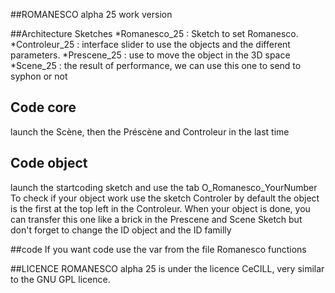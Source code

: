 ##ROMANESCO alpha 25
work version

##Architecture Sketches
*Romanesco_25 : Sketch to set Romanesco.
*Controleur_25 : interface slider to use the objects and the different parameters.
*Prescene_25 : use to move the object in the 3D space
*Scene_25 : the result of performance, we can use this one to send to syphon or not

## Code core
launch the Scène, then the Préscène and Controleur in the last time

## Code object
launch the startcoding sketch and use the tab O_Romanesco_YourNumber
To check if your object work use the sketch Controler 
by default the object is the first at the top left in the Controleur.
When your object is done, you can transfer this one like a brick in the Prescene and Scene Sketch 
but don't forget to change the ID object and the ID familly

##code
If you want code use the var from the file Romanesco functions


##LICENCE
ROMANESCO alpha 25 is under the licence CeCILL, very similar to the GNU GPL licence.
